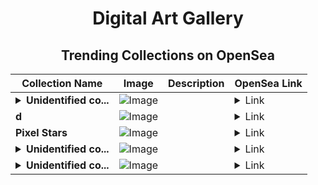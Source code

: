 <div align="center">

# Digital Art Gallery

## Trending Collections on OpenSea

| Collection Name                       | Image                                                                                     | Description                       | OpenSea Link                                                                                          |
|---------------------------------------|-------------------------------------------------------------------------------------------|-----------------------------------|--------------------------------------------------------------------------------------------------------|
| **<details><summary>Unidentified co...</summary>Unidentified contract 8dfeb71c-2118-4bab-bfe1-15b5429272f1</details>** | ![Image](https://i.seadn.io/s/raw/files/e9acf51ddce687ccf33c485e916aec1b.jpg?w=500&auto=format?w=200&auto=format) |  | <details><summary>Link</summary>[Unidentified contract 8dfeb71c-2118-4bab-bfe1-15b5429272f1](https://opensea.io/collection/unidentified-contract-8dfeb71c-2118-4bab-bfe1-15b5)</details> |
| **d** | ![Image](https://i.seadn.io/s/raw/files/f20d5b3ed93d4d69d0d04611050454f3.jpg?w=500&auto=format?w=200&auto=format) |  | <details><summary>Link</summary>[d](https://opensea.io/collection/d-2627)</details> |
| **Pixel Stars** | ![Image](https://i.seadn.io/s/raw/files/f9691030cb9a5479a4dba42f45c867d9.png?w=500&auto=format?w=200&auto=format) |  | <details><summary>Link</summary>[Pixel Stars](https://opensea.io/collection/pixel-stars)</details> |
| **<details><summary>Unidentified co...</summary>Unidentified contract 973b7903-f714-4519-b047-ee49b3e0654a</details>** | ![Image](https://i.seadn.io/s/raw/files/a837708742ad8afcb35eb60ba787976d.jpg?w=500&auto=format?w=200&auto=format) |  | <details><summary>Link</summary>[Unidentified contract 973b7903-f714-4519-b047-ee49b3e0654a](https://opensea.io/collection/unidentified-contract-973b7903-f714-4519-b047-ee49)</details> |
| **<details><summary>Unidentified co...</summary>Unidentified contract 3d46a867-0e21-4506-b446-2992f37df6da</details>** | ![Image](https://i.seadn.io/s/raw/files/e9acf51ddce687ccf33c485e916aec1b.jpg?w=500&auto=format?w=200&auto=format) |  | <details><summary>Link</summary>[Unidentified contract 3d46a867-0e21-4506-b446-2992f37df6da](https://opensea.io/collection/unidentified-contract-3d46a867-0e21-4506-b446-2992)</details> |

</div>